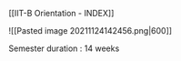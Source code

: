 [[IIT-B Orientation - INDEX]]

![[Pasted image 20211124142456.png|600]]

Semester duration : 14 weeks